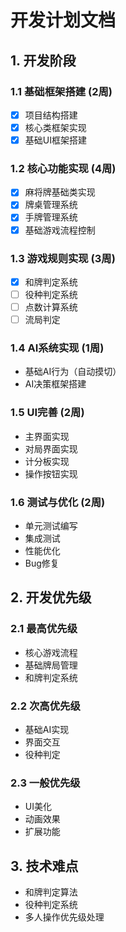 # 开发计划文档

## 1. 开发阶段

### 1.1 基础框架搭建 (2周)

* [X] 项目结构搭建
* [X] 核心类框架实现
* [X] 基础UI框架搭建

### 1.2 核心功能实现 (4周)

* [X] 麻将牌基础类实现
* [X] 牌桌管理系统
* [X] 手牌管理系统
* [X] 基础游戏流程控制

### 1.3 游戏规则实现 (3周)

* [X] 和牌判定系统
* [ ] 役种判定系统
* [ ] 点数计算系统
* [ ] 流局判定

### 1.4 AI系统实现 (1周)

* 基础AI行为（自动摸切）
* AI决策框架搭建

### 1.5 UI完善 (2周)

* 主界面实现
* 对局界面实现
* 计分板实现
* 操作按钮实现

### 1.6 测试与优化 (2周)

* 单元测试编写
* 集成测试
* 性能优化
* Bug修复

## 2. 开发优先级

### 2.1 最高优先级

* 核心游戏流程
* 基础牌局管理
* 和牌判定系统

### 2.2 次高优先级

* 基础AI实现
* 界面交互
* 役种判定

### 2.3 一般优先级

* UI美化
* 动画效果
* 扩展功能

## 3. 技术难点

* 和牌判定算法
* 役种判定系统
* 多人操作优先级处理
